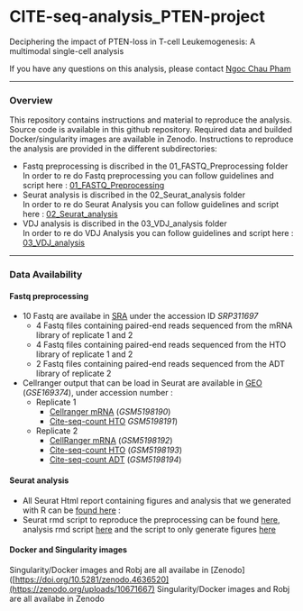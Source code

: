 # CITE-seq-analysis_PTEN-project
Deciphering the impact of PTEN-loss in T-cell Leukemogenesis:  A multimodal single-cell analysis

If you have any questions on this analysis, please contact [Ngoc Chau Pham](ngoc-chau.pham@univ-amu.fr)

---

### Overview
This repository contains instructions and material to reproduce the analysis. Source code is available in this github repository. Required data and builded Docker/singularity images are available in Zenodo. Instructions to reproduce the analysis are provided in the different subdirectories:

- Fastq preprocessing is discribed in the 01_FASTQ_Preprocessing folder <br/>
In order to re do Fastq preprocessing you can follow guidelines and script here : [01_FASTQ_Preprocessing](01_FASTQ_Preprocessing/README.md)
- Seurat analysis is discribed in the 02_Seurat_analysis folder <br/>
In order to re do Seurat Analysis you can follow guidelines and script here : [02_Seurat_analysis ](02_Seurat_analysis/README.md)
- VDJ analysis is discribed in the 03_VDJ_analysis folder <br/>
In order to re do VDJ Analysis you can follow guidelines and script here : [03_VDJ_analysis ](03_VDJ_analysis/README.md)
---

### Data Availability
#### Fastq preprocessing
- 10 Fastq are availabe in [SRA](https://trace.ncbi.nlm.nih.gov/Traces/sra/?study=SRP311697) under the accession ID *SRP311697*
  - 4 Fastq files containing paired-end reads sequenced from the mRNA library of replicate 1 and 2
  - 4 Fastq files containing paired-end reads sequenced from the HTO library of replicate 1 and 2
  - 2 Fastq files containing paired-end reads sequenced from the ADT library of replicate 2
- Cellranger output that can be load in Seurat are available in [GEO](https://www.ncbi.nlm.nih.gov/geo/query/acc.cgi?acc=GSE169374) (*GSE169374*), under accession number :
  - Replicate 1
    - [Cellranger mRNA](https://www.ncbi.nlm.nih.gov/geo/query/acc.cgi?acc=GSM5198190) (*GSM5198190*)
    - [Cite-seq-count HTO](https://www.ncbi.nlm.nih.gov/geo/query/acc.cgi?acc=GSM5198191) *GSM5198191*)
  - Replicate 2
    - [CellRanger mRNA](https://www.ncbi.nlm.nih.gov/geo/query/acc.cgi?acc=GSM5198192) (*GSM5198192*)
    - [Cite-seq-count HTO](https://www.ncbi.nlm.nih.gov/geo/query/acc.cgi?acc=GSM5198193) (*GSM5198193*)
    - [Cite-seq-count ADT](https://www.ncbi.nlm.nih.gov/geo/query/acc.cgi?acc=GSM5198194) (*GSM5198194*)

#### Seurat analysis
- All Seurat Html report containing figures and analysis that we generated with R can be [found here](02_Seurat_analysis/02_Output/Html_report/) :
- Seurat rmd script to reproduce the preprocessing can be found [here](02_Seurat_analysis/01_Script/Experiment_preprocessing.Rmd), analysis rmd script [here](02_Seurat_analysis/01_Script/Experiment_analysis.Rmd) and the script to only generate figures [here](02_Seurat_analysis/01_Script/Figures.Rmd)

#### Docker and Singularity images
Singularity/Docker images and Robj are all availabe in [Zenodo]([https://doi.org/10.5281/zenodo.4636520](https://zenodo.org/uploads/10671667)
Singularity/Docker images and Robj are all availabe in Zenodo
